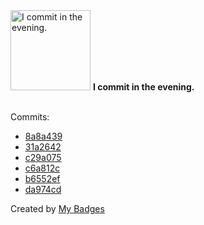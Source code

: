 <img src="https://github.com/my-badges/my-badges/blob/master/src/all-badges/time-of-commit/evening-commits.png?raw=true" alt="I commit in the evening." title="I commit in the evening." width="128">
<strong>I commit in the evening.</strong>
<br><br>

Commits:

- <a href="https://github.com/general-CbIC/poolex/commit/8a8a4395e384cb11eb49f6d2acd821c7205a36d7">8a8a439</a>
- <a href="https://github.com/general-CbIC/my-badges/commit/31a2642cbbc2832ca4158de8e6c8c8c68c05c3af">31a2642</a>
- <a href="https://github.com/general-CbIC/poolex/commit/c29a07545534dd13a037f7cc40f0849d938efc7f">c29a075</a>
- <a href="https://github.com/general-CbIC/poolex/commit/c6a812c19a968726b48ce972d0822883ed58847a">c6a812c</a>
- <a href="https://github.com/general-CbIC/poolex/commit/b6552ef85315880984d5ee26dc67746f79b0c67f">b6552ef</a>
- <a href="https://github.com/general-CbIC/poolex/commit/da974cd45689c24f6535890d3bb2dc7fa4d0e971">da974cd</a>


Created by <a href="https://github.com/my-badges/my-badges">My Badges</a>